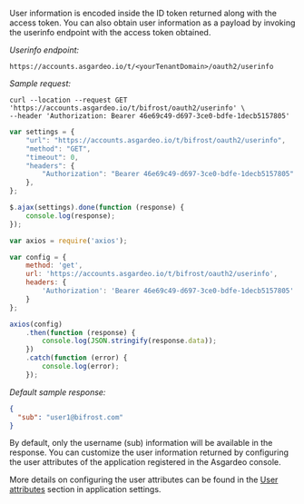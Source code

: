 User information is encoded inside the ID token returned along with the access token. You can also obtain user
information as a payload by invoking the userinfo endpoint with the access token obtained.

_Userinfo endpoint:_

`https://accounts.asgardeo.io/t/<yourTenantDomain>/oauth2/userinfo`

_Sample request:_

<CodeGroup>
<CodeGroupItem title="cURL" active>

``` 
curl --location --request GET 'https://accounts.asgardeo.io/t/bifrost/oauth2/userinfo' \
--header 'Authorization: Bearer 46e69c49-d697-3ce0-bdfe-1decb5157805'
```

</CodeGroupItem>

<CodeGroupItem title="JavaScript - jQuery">

```js
var settings = {
    "url": "https://accounts.asgardeo.io/t/bifrost/oauth2/userinfo",
    "method": "GET",
    "timeout": 0,
    "headers": {
        "Authorization": "Bearer 46e69c49-d697-3ce0-bdfe-1decb5157805"
    },
};

$.ajax(settings).done(function (response) {
    console.log(response);
});
```

</CodeGroupItem>

<CodeGroupItem title="Nodejs - Axios">

```js
var axios = require('axios');

var config = {
    method: 'get',
    url: 'https://accounts.asgardeo.io/t/bifrost/oauth2/userinfo',
    headers: {
        'Authorization': 'Bearer 46e69c49-d697-3ce0-bdfe-1decb5157805'
    }
};

axios(config)
    .then(function (response) {
        console.log(JSON.stringify(response.data));
    })
    .catch(function (error) {
        console.log(error);
    });
```

</CodeGroupItem>
</CodeGroup>

_Default sample response:_

```json
{
  "sub": "user1@bifrost.com"
}
```

By default, only the username (sub) information will be available in the response. You can customize the user
information returned by configuring the user attributes of the application registered in the Asgardeo console.

More details on configuring the user attributes can be found in
the [User attributes](../applications/application-settings/configure-user-attribute.md) section in application settings. 


